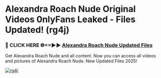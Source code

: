 # Alexandra Roach Nude Original Videos 0nlyFans Leaked - Files Updated! (rg4j)

<h3>🔴 CLICK HERE 🌐==►► <a href="https://tinyurl.com/yc6ubb5a" rel="nofollow">Alexandra Roach Nude Updated Files</a></h3>

Get Alexandra Roach Nude and all content. Now you can access all videos and pictures of Alexandra Roach Nude. New Updated Files 2025!

[![rg4j](https://i.imgur.com/7eu0CRL.gif)](https://tinyurl.com/yc6ubb5a)
